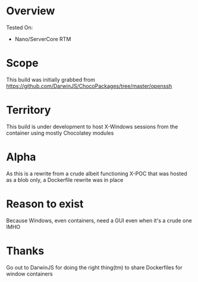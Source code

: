
# Overview
Tested On:
* Nano/ServerCore RTM

# Scope
This build was initially grabbed from https://github.com/DarwinJS/ChocoPackages/tree/master/openssh 

# Territory
This build is under development to host X-Windows sessions from the container using mostly Chocolatey modules

# Alpha
As this is a rewrite from a crude albeit functioning X-POC that was hosted as a blob only, a Dockerfile rewrite was in place

# Reason to exist
Because Windows, even containers, need a GUI even when it's a crude one IMHO

# Thanks
Go out to DarwinJS for doing the right thing(tm) to share Dockerfiles for window containers
